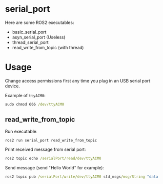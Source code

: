 # serial_port

Here are some ROS2 executables:
- basic_serial_port
- asyn_serial_port (Useless)
- thread_serial_port
- read_write_from_topic (with thread)

# Usage

Change access permissions first any time you plug in an USB serial port device.

Example of `ttyACM0`:
```cmd
sudo chmod 666 /dev/ttyACM0
```

## read_write_from_topic

Run executable:
```cmd
ros2 run serial_port read_write_from_topic 
```

Print received message from serial port:
```cmd
ros2 topic echo /serialPort/read/dev/ttyACM0 
```

Send message (send "Hello World" for example):
```cmd
ros2 topic pub /serialPort/write/dev/ttyACM0 std_msgs/msg/String "data: Hello Woeld"
```

